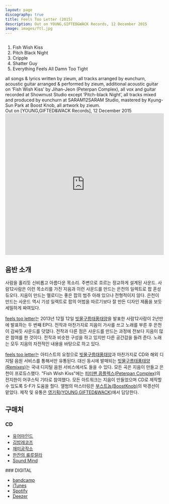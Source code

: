 ```yaml
---
layout: page
discography: true
title: Feels Too Letter (2015)
description: Out on YOUNG,GIFTED&WACK Records, 12 December 2015
image: images/ftl.jpg
---
```

<section id="two" class="spotlights">
    <section>
        <a href="images/ftl.jpg" class="image">
            <img src="images/ftl.jpg" alt="" data-position="center center" />
        </a>
        <div class="content">
            <div class="inner">
                <ol>
                    <li>Fish Wish Kiss</li>
                    <li>Pitch Black Night</li>
                    <li>Cripple</li>
                    <li>Shatter Guy</li>
                    <li>Everything Feels All Damn Too Tight</li>
                </ol>
                all songs & lyrics written by zieum, 
                all tracks arranged by eunchurn, 
                acoustic guitar arranged & performed by zieum, 
                additional acoustic guitar on ‘Fish Wish Kiss’ by Jihan-Jeon (Peterpan Complex), 
                all vox and guitar recorded at Showmust Studio except ‘Pitch-black Night’, 
                all tracks mixed and produced by eunchurn at SARAM12SARAM Studio, 
                mastered by Kyung-Sun Park at Boost Knob, 
                all artwork by zieum.<br/>
                Out on [YOUNG,GIFTED&WACK Records], 12 December 2015
            </div>
        </div>
    </section>
</section>
<iframe width="100%" height="450" scrolling="no" frameborder="no" src="https://w.soundcloud.com/player/?url=https%3A//api.soundcloud.com/playlists/169880519&amp;color=%2300aabb&amp;auto_play=false&amp;hide_related=false&amp;show_comments=true&amp;show_user=true&amp;show_reposts=false"></iframe>

## 음반 소개
사람을 홀리듯 신비롭고 아름다운 목소리. 주변으로 흐르는 정교하게 설계된 사운드. 사람12사람은 이런 목소리를 가진 지음과 이런 사운드를 만드는 은천의 일렉트로 팝 혼성 듀오다. 지음이 만드는 멜로디는 좋은 팝의 범주 아래 있으나 전형적이지 않다. 은천이 만드는 사운드 역시 기성 일렉트로 팝의 어법을 따르기보다 잘 만든 디자인 제품을 보듯 세밀하게 짜여있다.

[feels too letter]는 2013년 12월 12일 [빗물구름태풍태양]을 발표한 사람12사람이 2년만에 발표하는 두 번째 EP다. 전작과 마찬가지로 지음이 가사를 쓰고 노래를 부른 후 은천이 감싸듯 사운드를 덧댔다. 전작과 다른 점은 사운드를 만드는 과정에 전보다 지음이 많은 참여를 한 것이다. 전작과 비슷한 구성을 하고 있지만 다른 공간감을 들려 준다. 노래는 모두 지음의 자전적인 내용을 바탕으로 하고 있다. 

[feels too letter]는 아티스트의 요청으로 [빗물구름태풍태양]과 마찬가지로 CD와 해외 디지털 음원 서비스를 통해서만 유통된다. 대신 동시에 발매되는 [빗물구름태풍태양(Remixes)]는 국내 디지털 음원 서비스에서도 들을 수 있다. 모든 곡은 지음이 만들고 은천이 프로듀스했다. "Fish Wish Kiss"에는 [피터팬 콤플렉스(Peterpan Complex)]의 전지한이 어쿠스틱 기타로 참여했다. 
모든 아트워크는 지음이 만들었으며 CD로 제작할 수 있도록 S-F가 도움을 줬다. 앨범의 마스터링은 [부스트놉(BoostKnob)]의 박경선이 맡았다. 제작 및 유통은 [영기획(YOUNG,GIFTED&WACK)]에서 담당한다. 


## 구매처
### CD
<ul class="actions">
    <li><a href="http://your-mind.com/product/detail.html?product_no=2808&cate_no=1&display_group=2" target="_blank" class="button">유어마인드</a></li>
    <li><a href="http://www.gimbabrecords.com/product/detail.html?product_no=2558&cate_no=1&display_group=3" target="_blank" class="button">김밥레코즈</a></li>
    <li><a href="http://blog.naver.com/studiozemi" target="_blank" class="button">재미공작소</a></li>
    <li><a href="https://www.facebook.com/caferuloorala/?fref=mentions" target="_blank" class="button">한잔의 룰루랄라</a></li>
    <li><a href="https://www.facebook.com/soundmindseoul/?fref=mentions" target="_blank" class="button">Sound Mind</a></li>
</ul>
### DIGITAL
<ul class="actions">
    <li><a href="https://younggiftedwack.bandcamp.com/album/feels-too-letter" target="_blank" class="button">bandcamp</a></li>
    <li><a href="https://itunes.apple.com/us/album/feels-too-letter-ep/id1061413903" target="_blank" class="button">iTunes</a></li>
    <li><a href="https://open.spotify.com/album/54CyxSIT5AN24xUfOPmJST" target="_blank" class="button">Spotify</a></li>
    <li><a href="http://www.deezer.com/album/11768350" target="_blank" class="button">Deezer</a></li>
</ul>

[빗물구름태풍태양]:2013-raindrop-cloud-typhoon-and-the-sun.html
[feels too letter]:2015-feels-too-letter.html
[피터팬 콤플렉스(Peterpan Complex)]:http://peterpancomplex.com/
[부스트놉(BoostKnob)]:https://www.boostknob.com/
[영기획(YOUNG,GIFTED&WACK)]:http://younggiftedwack.com/
[빗물구름태풍태양(Remixes)]:2015-raindrop-cloud-typhoon-and-the-sun-remixes.html